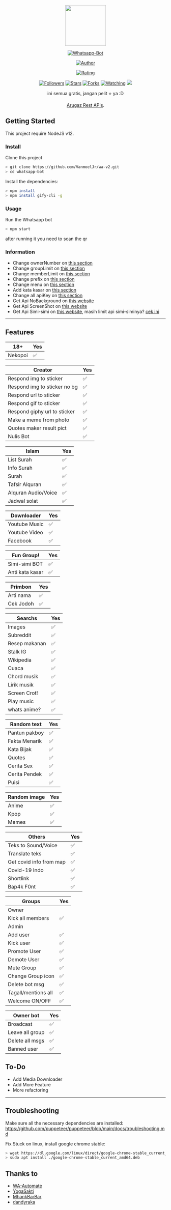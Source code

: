 <p align="center">
<img src="https://avatars.githubusercontent.com/u/25873486?s=460&u=1502f7e7638d008f16c8dde8e9f3da108e1293b9&v=4" width="128" height="128"/>
</p>
<p align="center">
<a href="#"><img title="Whatsapp-Bot" src="https://img.shields.io/badge/Whatsapp Bot-green?colorA=%23ff0000&colorB=%23017e40&style=for-the-badge"></a>
</p>
<p align="center">
<a href="https://github.com/VanmoelJr"><img title="Author" src="https://img.shields.io/badge/AUTHOR-M2-orange.svg?style=for-the-badge&logo=github"></a>
</p>
<p align="center">
<a href="https://www.codefactor.io/repository/github/VanmoelJr/wa-v2/overview/master"><img title="Rating" src="https://www.codefactor.io/repository/github/VanmoelJr/wa-v2/badge/master"></a>
</p>
<p align="center">
<a href="https://github.com/VanmoelJr/followers"><img title="Followers" src="https://img.shields.io/github/followers/VanmoelJr?color=blue&style=flat-square"></a>
<a href="https://github.com/VanmoelJr/wa-v2/stargazers/"><img title="Stars" src="https://img.shields.io/github/stars/VanmoelJr/wa-v2?color=red&style=flat-square"></a>
<a href="https://github.com/VanmoelJr/wa-v2/network/members"><img title="Forks" src="https://img.shields.io/github/forks/VanmoelJr/wa-v2?color=red&style=flat-square"></a>
<a href="https://github.com/VanmoelJr/wa-v2/watchers"><img title="Watching" src="https://img.shields.io/github/watchers/VanmoelJr/wa-v2?label=Watchers&color=blue&style=flat-square"></a>
<a href="https://hits.seeyoufarm.com"><img src="https://hits.seeyoufarm.com/api/count/incr/badge.svg?url=https%3A%2F%2Fgithub.com%2FVanmoelJr%2Fwa-v2&count_bg=%2379C83D&title_bg=%23555555&icon=probot.svg&icon_color=%2300FF6D&title=hits&edge_flat=false"/></a>
</p>
<div align="center">

ini semua gratis, jangan pelit ⭐️ ya :D
<p align="center"><a href="https://arugaz.herokuapp.com/" target="_blank">Arugaz Rest APIs</a>.</p>
</div>

## Getting Started

This project require NodeJS v12.

### Install
Clone this project

```bash
> git clone https://github.com/VanmoelJr/wa-v2.git
> cd whatsapp-bot
```

Install the dependencies:

```bash
> npm install 
> npm install gify-cli -g
```

### Usage
Run the Whatsapp bot

```bash
> npm start
```

after running it you need to scan the qr

### Information
- Change ownerNumber on [this section](https://github.com/VanmoelJr/wa-v2/blob/master/settings/setting.json#L2)
- Change groupLimit on [this section](https://github.com/VanmoelJr/wa-v2/blob/master/settings/setting.json#L3)
- Change memberLimit on [this section](https://github.com/VanmoelJr/wa-v2/blob/master/settings/setting.json#L4)
- Change prefix on [this section](https://github.com/VanmoelJr/wa-v2/blob/master/settings/setting.json#L5)
- Change menu on [this section](https://github.com/VanmoelJr/wa-v2/blob/master/lib/menu.js#L32)
- Add kata kasar on [this section](https://github.com/VanmoelJr/wa-v2/blob/master/lib/kataKotor.js#L8)
- Change all apiKey on [this section](https://github.com/VanmoelJr/wa-v2/blob/master/settings/api.json)
- Get Api NoBackground on [this website](https://www.remove.bg/)
- Get Api ScreenShot on [this website](https://apiflash.com/)
- Get Api Simi-simi on [this website](https://workshop.simsimi.com/en/), masih limit api simi-siminya? [cek ini](https://github.com/VanmoelJr/wa-v2/issues/38#issuecomment-726981060)

---

## Features

| 18+ |Yes|
| ------------- | ------------- |
| Nekopoi |✅|

| Creator |Yes|
| ------------- | ------------- |
| Respond img to sticker|✅|
| Respond img to sticker no bg|✅|
| Respond url to sticker|✅|
| Respond gif to sticker|✅|
| Respond giphy url to sticker|✅|
| Make a meme from photo|✅|
| Quotes maker result pict|✅|
| Nulis Bot|✅|

| Islam |Yes|
| ------------- | ------------- |
| List Surah|✅|
| Info Surah|✅|
| Surah|✅|
| Tafsir Alquran|✅|
| Alquran Audio/Voice|✅|
| Jadwal solat|✅|

| Downloader |Yes|
| ------------- | ------------- |
| Youtube Music |✅|
| Youtube Video |✅|
| Facebook |✅|

| Fun Group! |Yes|
| ------------- | ------------- |
| Simi-simi BOT|✅|
| Anti kata kasar|✅|

| Primbon |Yes|
| ------------- | ------------- |
| Arti nama |✅|
| Cek Jodoh |✅|

| Searchs |Yes|
| ------------- | ------------- |
| Images |✅|
| Subreddit |✅|
| Resep makanan |✅|
| Stalk IG |✅|
| Wikipedia |✅|
| Cuaca |✅|
| Chord musik |✅|
| Lirik musik |✅|
| Screen Crot!|✅|
| Play music|✅|
| whats anime?|✅|

| Random text |Yes|
| ------------- | ------------- |
| Pantun pakboy|✅|
| Fakta Menarik|✅|
| Kata Bijak|✅|
| Quotes|✅|
| Cerita Sex|✅|
| Cerita Pendek|✅|
| Puisi|✅|

| Random image |Yes|
| ------------- | ------------- |
| Anime |✅|
| Kpop |✅|
| Memes |✅|


| Others |Yes|
| ------------- | ------------- |
| Teks to Sound/Voice|✅|
| Translate teks|✅|
| Get covid info from map|✅|
| Covid-19 Indo|✅|
| Shortlink|✅|
| Bap4k F0nt|✅|

| Groups |Yes|
| ------------- | ------------- |
| Owner||
| Kick all members|✅|
| Admin||
| Add user|✅|
| Kick user|✅|
| Promote User|✅|
| Demote User|✅|
| Mute Group|✅|
| Change Group icon|✅|
| Delete bot msg|✅|
| Tagall/mentions all|✅|
| Welcome ON/OFF|✅|


| Owner bot |Yes|
| ------------- | ------------- |
| Broadcast|✅|
| Leave all group|✅|
| Delete all msgs|✅|
| Banned user|✅|


## To-Do
 - Add Media Downloader
 - Add More Feature
 - More refactoring
 
---

## Troubleshooting
Make sure all the necessary dependencies are installed: https://github.com/puppeteer/puppeteer/blob/main/docs/troubleshooting.md

Fix Stuck on linux, install google chrome stable: 
```bash
> wget https://dl.google.com/linux/direct/google-chrome-stable_current_amd64.deb
> sudo apt install ./google-chrome-stable_current_amd64.deb
```

## Thanks to
- [WA-Automate](https://github.com/open-wa/wa-automate-nodejs)
- [YogaSakti](https://github.com/YogaSakti/imageToSticker)
- [MhankBarBar](https://github.com/MhankBarBar/whatsapp-bot)
- [dandyraka](https://github.com/dandyraka/NoBadWord)
